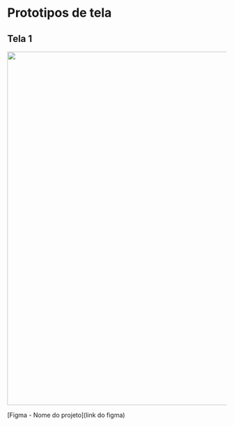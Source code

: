 # Prototipos de tela

## Tela 1
<img src="telas/tela1.png" width="1440" height="810" />


[Figma - Nome do projeto](link do figma)